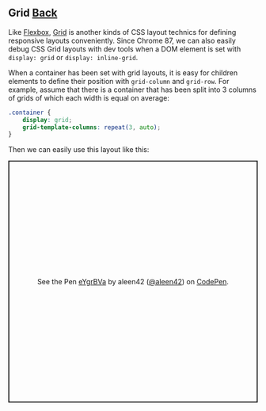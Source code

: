 ## Grid [Back](../CSS.md)

Like [Flexbox](../flexbox/flexbox.md), [Grid](https://developer.mozilla.org/en-US/docs/Web/CSS/CSS_Grid_Layout) is another kinds of CSS layout technics for defining responsive layouts conveniently. Since Chrome 87, we can also easily debug CSS Grid layouts with dev tools when a DOM element is set with `display: grid` or `display: inline-grid`.

When a container has been set with grid layouts, it is easy for children elements to define their position with `grid-column` and `grid-row`. For example, assume that there is a container that has been split into 3 columns of grids of which each width is equal on average:

```css
.container {
    display: grid;
    grid-template-columns: repeat(3, auto);
}
```

Then we can easily use this layout like this:

<p class="codepen" data-height="489" data-theme-id="21735" data-default-tab="css,result" data-user="aleen42" data-slug-hash="eYgrBVa" style="height: 489px; box-sizing: border-box; display: flex; align-items: center; justify-content: center; border: 2px solid; margin: 1em 0; padding: 1em;" data-pen-title="eYgrBVa">
  <span>See the Pen <a href="https://codepen.io/aleen42/pen/eYgrBVa">
  eYgrBVa</a> by aleen42 (<a href="https://codepen.io/aleen42">@aleen42</a>)
  on <a href="https://codepen.io">CodePen</a>.</span>
</p>
<script async src="https://cpwebassets.codepen.io/assets/embed/ei.js"></script>
